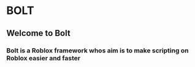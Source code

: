 <h1>BOLT</h1>
<h2>Welcome to Bolt</h2>

<h3>Bolt is a Roblox framework whos aim is to make scripting on Roblox easier and faster</h3>
